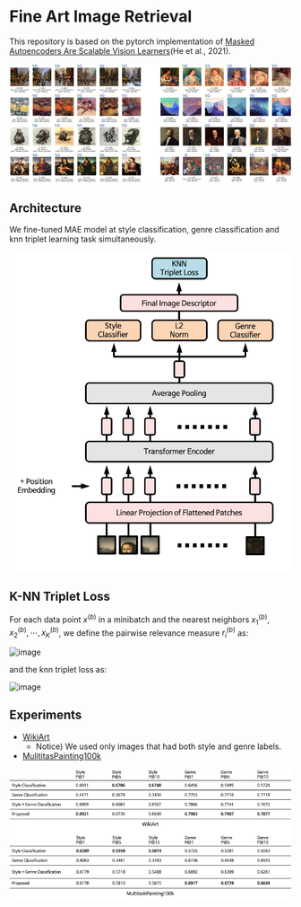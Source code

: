# Fine Art Image Retrieval

This repository is based on the pytorch implementation of [Masked Autoencoders Are Scalable Vision Learners](https://github.com/facebookresearch/mae)(He et al., 2021).

![img.png](assets/img.png)

## Architecture

We fine-tuned MAE model at style classification, genre classification and knn triplet learning task simultaneously.

![img_1.png](assets/img_1.png)

## K-NN Triplet Loss

For each data point $x^{(b)}$ in a minibatch and the nearest neighbors $x_1^{(b)}, x_2^{(b)}, \cdots, x_K^{(b)}$, we define the pairwise relevance measure $r_i^{(b)}$ as:

![image](https://user-images.githubusercontent.com/47095378/171817828-3ee952d6-77f8-4c34-bba2-7b25d524bda6.png)

and the knn triplet loss as:

![image](https://user-images.githubusercontent.com/47095378/171816527-90668840-5b73-461e-8b8b-c367dfeccae3.png)



## Experiments

- [WikiArt](https://github.com/cs-chan/ArtGAN/blob/master/WikiArt%20Dataset/README.md)
  - Notice) We used only images that had both style and genre labels.
- [MulititasPainting100k](http://www.ivl.disco.unimib.it/activities/paintings/)

![img_2.png](assets/img_2.png)
